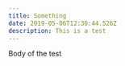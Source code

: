 ```yaml
---
title: Something
date: 2019-05-06T12:30:44.526Z
description: This is a test
---
```

Body of the test
